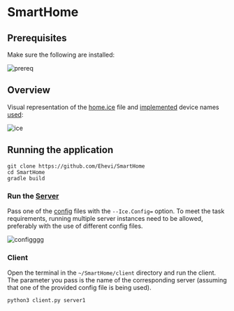# SmartHome
## Prerequisites
Make sure the following are installed:

![prereq](https://user-images.githubusercontent.com/48785655/175978769-e8ec793b-13fd-4561-ad2c-603643b2ba19.png)

## Overview
Visual representation of the [home.ice](https://github.com/Ehevi/SmartHome/blob/main/slice/home.ice) file and [implemented](https://github.com/Ehevi/SmartHome/tree/main/src/main/java/devices) device names [used](https://github.com/Ehevi/SmartHome/blob/main/src/main/java/server/Server.java):

![ice](https://user-images.githubusercontent.com/48785655/175977447-a738bde2-4323-404c-9261-8a656d781d14.png)

## Running the application
```
git clone https://github.com/Ehevi/SmartHome
cd SmartHome
gradle build
```
### Run the [Server](https://github.com/Ehevi/SmartHome/blob/main/src/main/java/server/Server.java)
Pass one of the [config](https://github.com/Ehevi/SmartHome/tree/main/config) files with the `--Ice.Config=` option. To meet the task requirements, running multiple server instances need to be allowed, preferably with the use of different config files.

![configggg](https://user-images.githubusercontent.com/48785655/175977470-1426c159-7a6a-4325-b7b5-d1b6140270c1.png)

### Client
Open the terminal in the `~/SmartHome/client` directory and run the client. The parameter you pass is the name of the corresponding server (assuming that one of the provided config file is being used).
```
python3 client.py server1
```
